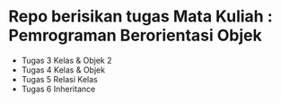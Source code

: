 # Repo berisikan tugas Mata Kuliah : Pemrograman Berorientasi Objek

- Tugas 3 Kelas & Objek 2
- Tugas 4 Kelas & Objek
- Tugas 5 Relasi Kelas
- Tugas 6 Inheritance
